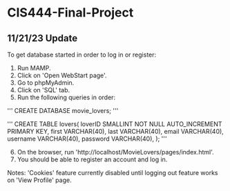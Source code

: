 # CIS444-Final-Project

## 11/21/23 Update

To get database started in order to log in or register:
1. Run MAMP.
2. Click on 'Open WebStart page'.
3. Go to phpMyAdmin.
4. Click on 'SQL' tab.
5. Run the following queries in order:

'''
CREATE DATABASE movie_lovers;
'''

'''
CREATE TABLE lovers(
  loverID SMALLINT NOT NULL AUTO_INCREMENT PRIMARY KEY,
  first VARCHAR(40),
  last VARCHAR(40),
  email VARCHAR(40),
  username VARCHAR(40), 
  password VARCHAR(40),
);
'''

6. On the browser, run 'http://localhost/MovieLovers/pages/index.html'.
7. You should be able to register an account and log in.


Notes: 'Cookies' feature currently disabled until logging out feature works on 'View Profile' page.